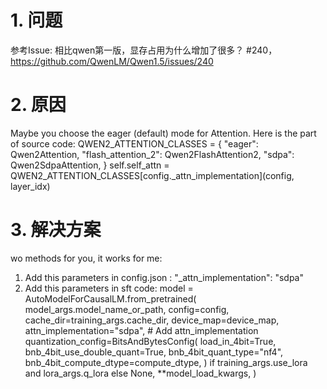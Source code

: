 # 1. 问题

参考Issue: 相比qwen第一版，显存占用为什么增加了很多？ #240，https://github.com/QwenLM/Qwen1.5/issues/240

# 2. 原因

Maybe you choose the eager (default) mode for Attention.
Here is the part of source code:
QWEN2_ATTENTION_CLASSES = {
"eager": Qwen2Attention,
"flash_attention_2": Qwen2FlashAttention2,
"sdpa": Qwen2SdpaAttention,
}
self.self_attn = QWEN2_ATTENTION_CLASSES[config._attn_implementation](config, layer_idx)

# 3. 解决方案

wo methods for you, it works for me:

1. Add this parameters in config.json : "_attn_implementation": "sdpa"
2. Add this parameters in sft code:
   model = AutoModelForCausalLM.from_pretrained(
   model_args.model_name_or_path,
   config=config,
   cache_dir=training_args.cache_dir,
   device_map=device_map,
   attn_implementation="sdpa", # Add attn_implementation
   quantization_config=BitsAndBytesConfig(
   load_in_4bit=True,
   bnb_4bit_use_double_quant=True,
   bnb_4bit_quant_type="nf4",
   bnb_4bit_compute_dtype=compute_dtype,
   )
   if training_args.use_lora and lora_args.q_lora
   else None,
   **model_load_kwargs,
   )